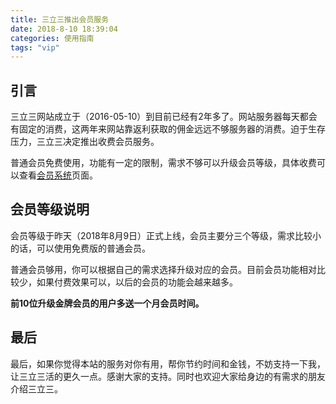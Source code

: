 ```yaml
---
title: 三立三推出会员服务
date: 2018-8-10 18:39:04
categories: 使用指南
tags: "vip"
---
```


## 引言

三立三网站成立于（2016-05-10）到目前已经有2年多了。网站服务器每天都会有固定的消费，这两年来网站靠返利获取的佣金远远不够服务器的消费。迫于生存压力，三立三决定推出收费会员服务。

普通会员免费使用，功能有一定的限制，需求不够可以升级会员等级，具体收费可以查看[会员系统](https://3li3.com/site/pricing)页面。

## 会员等级说明

会员等级于昨天（2018年8月9日）正式上线，会员主要分三个等级，需求比较小的话，可以使用免费版的普通会员。

普通会员够用，你可以根据自己的需求选择升级对应的会员。目前会员功能相对比较少，如果付费效果可以，以后的会员的功能会越来越多。

**前10位升级金牌会员的用户多送一个月会员时间。**

## 最后

最后，如果你觉得本站的服务对你有用，帮你节约时间和金钱，不妨支持一下我，让三立三活的更久一点。感谢大家的支持。同时也欢迎大家给身边的有需求的朋友介绍三立三。
